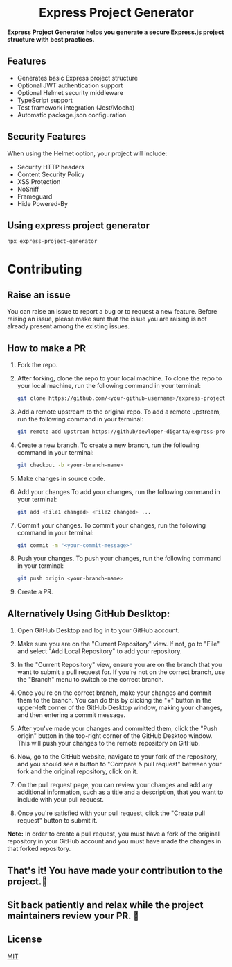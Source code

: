 <p align="center">
    <h1 align="center">Express Project Generator</h1>
</p>

**Express Project Generator helps you generate a secure Express.js project structure with best practices.**

## Features
- Generates basic Express project structure
- Optional JWT authentication support  
- Optional Helmet security middleware
- TypeScript support
- Test framework integration (Jest/Mocha)
- Automatic package.json configuration

## Security Features
When using the Helmet option, your project will include:
- Security HTTP headers
- Content Security Policy
- XSS Protection  
- NoSniff
- Frameguard
- Hide Powered-By
  

## Using express project generator
```bash
npx express-project-generator
```

# Contributing

## Raise an issue

You can raise an issue to report a bug or to request a new feature. Before raising an issue, please make sure that the issue you are raising is not already present among the existing issues.

## How to make a PR

<!-- in detail -->

1. Fork the repo.

2. After forking, clone the repo to your local machine.
To clone the repo to your local machine, run the following command in your terminal:
    
    ```bash
    git clone https://github.com/<your-github-username>/express-project-generator
    ```

3. Add a remote upstream to the original repo.
To add a remote upstream, run the following command in your terminal:
    
    ```bash
    git remote add upstream https://github/devloper-diganta/express-project-generator
    ```

4. Create a new branch.
To create a new branch, run the following command in your terminal:
    
    ```bash
    git checkout -b <your-branch-name>
    ```

5. Make changes in source code.

6. Add your changes
To add your changes, run the following command in your terminal:
    
    ```bash
    git add <File1 changed> <File2 changed> ...
    ```
7. Commit your changes.
To commit your changes, run the following command in your terminal:
    
    ```bash
    git commit -m "<your-commit-message>"
    ```

8. Push your changes.
To push your changes, run the following command in your terminal:
    
    ```bash
    git push origin <your-branch-name>
    ```

9. Create a PR.

## Alternatively Using GitHub Deslktop:
1. Open GitHub Desktop and log in to your GitHub account.

2. Make sure you are on the "Current Repository" view. If not, go to "File" and select "Add Local Repository" to add your repository.

3. In the "Current Repository" view, ensure you are on the branch that you want to submit a pull request for. If you're not on the correct branch, use the "Branch" menu to switch to the correct branch.

4. Once you're on the correct branch, make your changes and commit them to the branch. You can do this by clicking the "+" button in the upper-left corner of the GitHub Desktop window, making your changes, and then entering a commit message.

5. After you've made your changes and committed them, click the "Push origin" button in the top-right corner of the GitHub Desktop window. This will push your changes to the remote repository on GitHub.

6. Now, go to the GitHub website, navigate to your fork of the repository, and you should see a button to "Compare & pull request" between your fork and the original repository, click on it.

7. On the pull request page, you can review your changes and add any additional information, such as a title and a description, that you want to include with your pull request.

8. Once you're satisfied with your pull request, click the "Create pull request" button to submit it.

**Note:** In order to create a pull request, you must have a fork of the original repository in your GitHub account and you must have made the changes in that forked repository.

## That's it! You have made your contribution to the project.🙌
## Sit back patiently and relax while the project maintainers review your PR. 🚀

<!-- ## Contributors -->
## License
[MIT](https://choosealicense.com/licenses/mit/)
